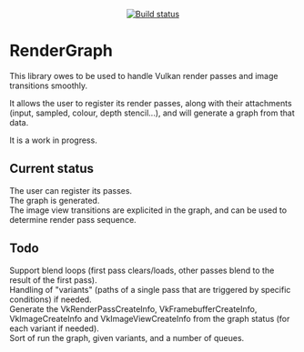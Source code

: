 <p align="center">
  <a href="https://github.com/DragonJoker/RenderGraph/actions?query=workflow%3ABuild+event%3Apush"><img alt="Build status" src="https://github.com/DragonJoker/RenderGraph/workflows/Build/badge.svg?event=push"></a>
</p>


RenderGraph
============

This library owes to be used to handle Vulkan render passes and image transitions smoothly.

It allows the user to register its render passes, along with their attachments (input, sampled, colour, depth stencil...), and will generate a graph from that data.

It is a work in progress.

Current status
--------------

The user can register its passes.  
The graph is generated.  
The image view transitions are explicited in the graph, and can be used to determine render pass sequence.  

Todo
----

Support blend loops (first pass clears/loads, other passes blend to the result of the first pass).  
Handling of "variants" (paths of a single pass that are triggered by specific conditions) if needed.  
Generate the VkRenderPassCreateInfo, VkFramebufferCreateInfo, VkImageCreateInfo and VkImageViewCreateInfo from the graph status (for each variant if needed).  
Sort of run the graph, given variants, and a number of queues.